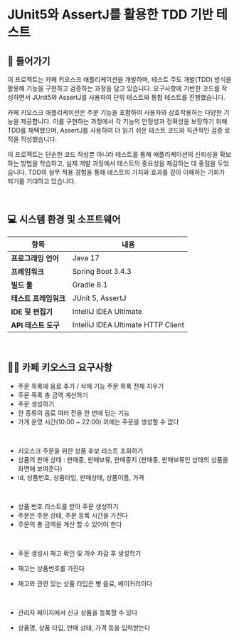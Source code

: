 # JUnit5와 AssertJ를 활용한 TDD 기반 테스트

## 🚪 들어가기
이 프로젝트는 카페 키오스크 애플리케이션을 개발하며, 테스트 주도 개발(TDD) 방식을 활용해 기능을 구현하고 검증하는 과정을 담고 있습니다. 요구사항에 기반한 코드를 작성하면서 JUnit5와 AssertJ를 사용하여 단위 테스트와 통합 테스트를 진행했습니다.

카페 키오스크 애플리케이션은 주문 기능을 포함하여 사용자와 상호작용하는 다양한 기능을 제공합니다. 이를 구현하는 과정에서 각 기능의 안정성과 정확성을 보장하기 위해 TDD를 채택했으며, AssertJ를 사용하여 더 읽기 쉬운 테스트 코드와 직관적인 검증 로직을 작성했습니다.

이 프로젝트는 단순한 코드 작성뿐 아니라 테스트를 통해 애플리케이션의 신뢰성을 확보하는 방법을 학습하고, 실제 개발 과정에서 테스트의 중요성을 체감하는 데 중점을 두었습니다. TDD의 실무 적용 경험을 통해 테스트의 가치와 효과를 깊이 이해하는 기회가 되기를 기대하고 있습니다.

<br>

## 💻 시스템 환경 및 소프트웨어
| **항목**                | **내용**                          |  
|-------------------------|----------------------------------|  
| **프로그래밍 언어**      | Java 17                          |  
| **프레임워크**           | Spring Boot 3.4.3                |  
| **빌드 툴**             | Gradle 8.1                       |  
| **테스트 프레임워크**     | JUnit 5, AssertJ                 |  
| **IDE 및 편집기**         | IntelliJ IDEA Ultimate           |  
| **API 테스트 도구**       | IntelliJ IDEA Ultimate HTTP Client |  


<br>

## 💁🏻 카페 키오스크 요구사항

- 주문 목록에 음료 추가 / 삭제 기능
주문 목록 전체 지우기
- 주문 목록 총 금액 계산하기
- 주문 생성하기
- 한 종류의 음료 여러 잔을 한 번에 담는 기능
- 가게 운영 시간(10:00 ~ 22:00) 외에는 주문을 생성할 수 없다

<br>

- 키오스크 주문을 위한 상품 후보 리스트 조회하기
- 상품의 판매 상태 : 판매중, 판매보류, 판매중지 (판매중, 판매보류인 상태의 상품을 화면에 보여준다)
- id, 상품번호, 상품타입, 판매상태, 상품이름, 가격

<br>

- 상품 번호 리스트를 받아 주문 생성하기
- 주문은 주문 상태, 주문 등록 시간을 가진다
- 주문의 총 금액을 계산 할 수 있어야 한다

<br>

- 주문 생성시 재고 확인 및 개수 차감 후 생성학기
- 재고는 상품번호를 가진다
- 재고와 관련 있는 상품 타입은 병 음료, 베이커리이다

  <br>

- 관리자 페이지에서 신규 상품을 등록할 수 있다
- 상품명, 상품 타입, 판매 상태, 가격 등을 입력받는다 

